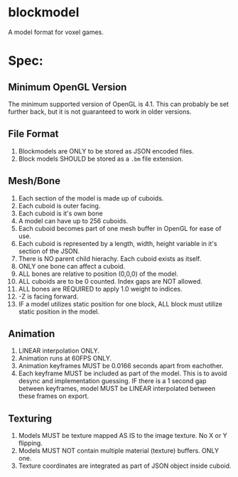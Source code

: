 # blockmodel
 A model format for voxel games.



# Spec:

## Minimum OpenGL Version

The minimum supported version of OpenGL is 4.1. This can probably be set further back, but it is not guaranteed to work in older versions.

## File Format

1. Blockmodels are ONLY to be stored as JSON encoded files.
2. Block models SHOULD be stored as a ``.bm`` file extension.


## Mesh/Bone

1. Each section of the model is made up of cuboids.
2. Each cuboid is outer facing.
3. Each cuboid is it's own bone
4. A model can have up to 256 cuboids.
5. Each cuboid becomes part of one mesh buffer in OpenGL for ease of use.
6. Each cuboid is represented by a length, width, height variable in it's section of the JSON.
7. There is NO parent child hierachy. Each cuboid exists as itself.
8. ONLY one bone can affect a cuboid.
9. ALL bones are relative to position (0,0,0) of the model.
10. ALL cuboids are to be 0 counted. Index gaps are NOT allowed.
11. ALL bones are REQUIRED to apply 1.0 weight to indices.
12. -Z is facing forward.
13. IF a model utilizes static position for one block, ALL block must utilize static position in the model.

## Animation

1. LINEAR interpolation ONLY.
2. Animation runs at 60FPS ONLY.
3. Animation keyframes MUST be 0.0166 seconds apart from eachother.
4. Each keyframe MUST be included as part of the model. This is to avoid desync and implementation guessing. IF there is a 1 second gap between keyframes, model MUST be LINEAR interpolated between these frames on export.

## Texturing

1. Models MUST be texture mapped AS IS to the image texture. No X or Y flipping.
2. Models MUST NOT contain multiple material (texture) buffers. ONLY one.
3. Texture coordinates are integrated as part of JSON object inside cuboid.